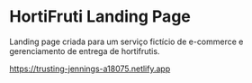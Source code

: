 # HortiFruti Landing Page

Landing page criada para um serviço fictício de e-commerce e gerenciamento de entrega de hortifrutis.

https://trusting-jennings-a18075.netlify.app
